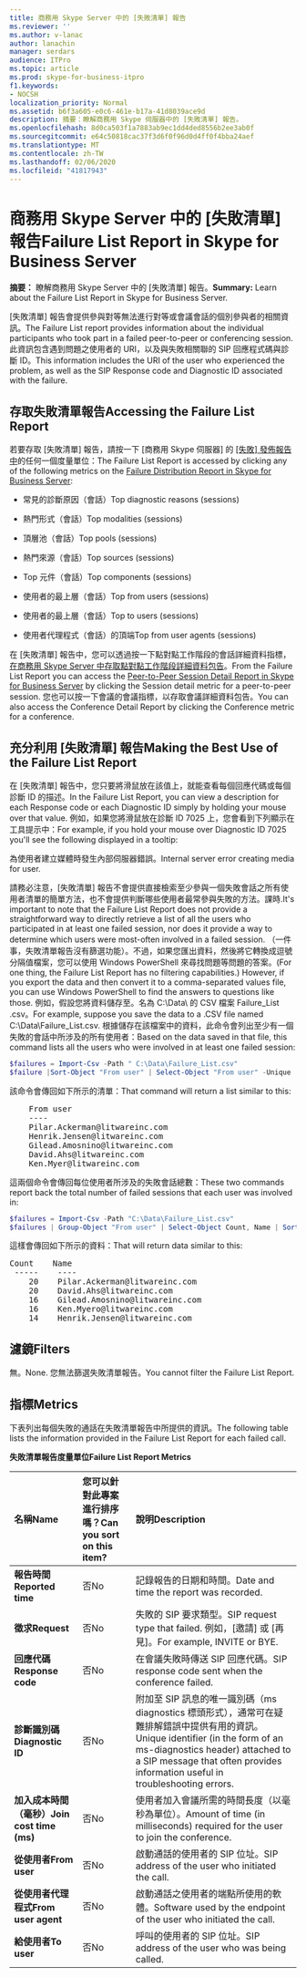 ```yaml
---
title: 商務用 Skype Server 中的 [失敗清單] 報告
ms.reviewer: ''
ms.author: v-lanac
author: lanachin
manager: serdars
audience: ITPro
ms.topic: article
ms.prod: skype-for-business-itpro
f1.keywords:
- NOCSH
localization_priority: Normal
ms.assetid: b6f3a605-e0c6-461e-b17a-41d8039ace9d
description: 摘要：瞭解商務用 Skype 伺服器中的 [失敗清單] 報告。
ms.openlocfilehash: 8d0ca503f1a7883ab9ec1dd4ded8556b2ee3ab0f
ms.sourcegitcommit: e64c50818cac37f3d6f0f96d0d4ff0f4bba24aef
ms.translationtype: MT
ms.contentlocale: zh-TW
ms.lasthandoff: 02/06/2020
ms.locfileid: "41817943"
---
```

# <a name="failure-list-report-in-skype-for-business-server"></a><span data-ttu-id="5cdc5-103">商務用 Skype Server 中的 [失敗清單] 報告</span><span class="sxs-lookup"><span data-stu-id="5cdc5-103">Failure List Report in Skype for Business Server</span></span> 
 
<span data-ttu-id="5cdc5-104">**摘要：** 瞭解商務用 Skype Server 中的 [失敗清單] 報告。</span><span class="sxs-lookup"><span data-stu-id="5cdc5-104">**Summary:** Learn about the Failure List Report in Skype for Business Server.</span></span>
  
<span data-ttu-id="5cdc5-105">[失敗清單] 報告會提供參與對等無法進行對等或會議會話的個別參與者的相關資訊。</span><span class="sxs-lookup"><span data-stu-id="5cdc5-105">The Failure List report provides information about the individual participants who took part in a failed peer-to-peer or conferencing session.</span></span> <span data-ttu-id="5cdc5-106">此資訊包含遇到問題之使用者的 URI，以及與失敗相關聯的 SIP 回應程式碼與診斷 ID。</span><span class="sxs-lookup"><span data-stu-id="5cdc5-106">This information includes the URI of the user who experienced the problem, as well as the SIP Response code and Diagnostic ID associated with the failure.</span></span>
  
## <a name="accessing-the-failure-list-report"></a><span data-ttu-id="5cdc5-107">存取失敗清單報告</span><span class="sxs-lookup"><span data-stu-id="5cdc5-107">Accessing the Failure List Report</span></span>

<span data-ttu-id="5cdc5-108">若要存取 [失敗清單] 報告，請按一下 [商務用 Skype 伺服器] 的 [[失敗] 發佈報告中](failure-distribution-report.md)的任何一個度量單位：</span><span class="sxs-lookup"><span data-stu-id="5cdc5-108">The Failure List Report is accessed by clicking any of the following metrics on the [Failure Distribution Report in Skype for Business Server](failure-distribution-report.md):</span></span>
  
- <span data-ttu-id="5cdc5-109">常見的診斷原因（會話）</span><span class="sxs-lookup"><span data-stu-id="5cdc5-109">Top diagnostic reasons (sessions)</span></span>
    
- <span data-ttu-id="5cdc5-110">熱門形式（會話）</span><span class="sxs-lookup"><span data-stu-id="5cdc5-110">Top modalities (sessions)</span></span>
    
- <span data-ttu-id="5cdc5-111">頂層池（會話）</span><span class="sxs-lookup"><span data-stu-id="5cdc5-111">Top pools (sessions)</span></span>
    
- <span data-ttu-id="5cdc5-112">熱門來源（會話）</span><span class="sxs-lookup"><span data-stu-id="5cdc5-112">Top sources (sessions)</span></span>
    
- <span data-ttu-id="5cdc5-113">Top 元件（會話）</span><span class="sxs-lookup"><span data-stu-id="5cdc5-113">Top components (sessions)</span></span>
    
- <span data-ttu-id="5cdc5-114">使用者的最上層（會話）</span><span class="sxs-lookup"><span data-stu-id="5cdc5-114">Top from users (sessions)</span></span>
    
- <span data-ttu-id="5cdc5-115">使用者的最上層（會話）</span><span class="sxs-lookup"><span data-stu-id="5cdc5-115">Top to users (sessions)</span></span>
    
- <span data-ttu-id="5cdc5-116">使用者代理程式（會話）的頂端</span><span class="sxs-lookup"><span data-stu-id="5cdc5-116">Top from user agents (sessions)</span></span>
    
<span data-ttu-id="5cdc5-117">在 [失敗清單] 報告中，您可以透過按一下點對點工作階段的會話詳細資料指標，[在商務用 Skype Server 中存取點對點工作階段詳細資料包告](peer-to-peer-session-detail-report.md)。</span><span class="sxs-lookup"><span data-stu-id="5cdc5-117">From the Failure List Report you can access the [Peer-to-Peer Session Detail Report in Skype for Business Server](peer-to-peer-session-detail-report.md) by clicking the Session detail metric for a peer-to-peer session.</span></span> <span data-ttu-id="5cdc5-118">您也可以按一下會議的會議指標，以存取會議詳細資料包告。</span><span class="sxs-lookup"><span data-stu-id="5cdc5-118">You can also access the Conference Detail Report by clicking the Conference metric for a conference.</span></span>
  
## <a name="making-the-best-use-of-the-failure-list-report"></a><span data-ttu-id="5cdc5-119">充分利用 [失敗清單] 報告</span><span class="sxs-lookup"><span data-stu-id="5cdc5-119">Making the Best Use of the Failure List Report</span></span>

<span data-ttu-id="5cdc5-120">在 [失敗清單] 報告中，您只要將滑鼠放在該值上，就能查看每個回應代碼或每個診斷 ID 的描述。</span><span class="sxs-lookup"><span data-stu-id="5cdc5-120">In the Failure List Report, you can view a description for each Response code or each Diagnostic ID simply by holding your mouse over that value.</span></span> <span data-ttu-id="5cdc5-121">例如，如果您將滑鼠放在診斷 ID 7025 上，您會看到下列顯示在工具提示中：</span><span class="sxs-lookup"><span data-stu-id="5cdc5-121">For example, if you hold your mouse over Diagnostic ID 7025 you'll see the following displayed in a tooltip:</span></span>
  
<span data-ttu-id="5cdc5-122">為使用者建立媒體時發生內部伺服器錯誤。</span><span class="sxs-lookup"><span data-stu-id="5cdc5-122">Internal server error creating media for user.</span></span>
  
<span data-ttu-id="5cdc5-123">請務必注意，[失敗清單] 報告不會提供直接檢索至少參與一個失敗會話之所有使用者清單的簡單方法，也不會提供判斷哪些使用者最常參與失敗的方法。課時.</span><span class="sxs-lookup"><span data-stu-id="5cdc5-123">It's important to note that the Failure List Report does not provide a straightforward way to directly retrieve a list of all the users who participated in at least one failed session, nor does it provide a way to determine which users were most-often involved in a failed session.</span></span> <span data-ttu-id="5cdc5-124">（一件事，失敗清單報告沒有篩選功能）。不過，如果您匯出資料，然後將它轉換成逗號分隔值檔案，您可以使用 Windows PowerShell 來尋找問題等問題的答案。</span><span class="sxs-lookup"><span data-stu-id="5cdc5-124">(For one thing, the Failure List Report has no filtering capabilities.) However, if you export the data and then convert it to a comma-separated values file, you can use Windows PowerShell to find the answers to questions like those.</span></span> <span data-ttu-id="5cdc5-125">例如，假設您將資料儲存至。名為 C:\Data\ 的 CSV 檔案 Failure_List .csv。</span><span class="sxs-lookup"><span data-stu-id="5cdc5-125">For example, suppose you save the data to a .CSV file named C:\Data\Failure_List.csv.</span></span> <span data-ttu-id="5cdc5-126">根據儲存在該檔案中的資料，此命令會列出至少有一個失敗的會話中所涉及的所有使用者：</span><span class="sxs-lookup"><span data-stu-id="5cdc5-126">Based on the data saved in that file, this command lists all the users who were involved in at least one failed session:</span></span> 
  
```PowerShell
$failures = Import-Csv -Path " C:\Data\Failure_List.csv"
$failure |Sort-Object "From user" | Select-Object "From user" -Unique
```

<span data-ttu-id="5cdc5-127">該命令會傳回如下所示的清單：</span><span class="sxs-lookup"><span data-stu-id="5cdc5-127">That command will return a list similar to this:</span></span>
  
<pre>
    From user
    ----
    Pilar.Ackerman@litwareinc.com
    Henrik.Jensen@litwareinc.com
    Gilead.Amosnino@litwareinc.com
    David.Ahs@litwareinc.com
    Ken.Myer@litwareinc.com
</pre>

<span data-ttu-id="5cdc5-128">這兩個命令會傳回每位使用者所涉及的失敗會話總數：</span><span class="sxs-lookup"><span data-stu-id="5cdc5-128">These two commands report back the total number of failed sessions that each user was involved in:</span></span>
  
```PowerShell
$failures = Import-Csv -Path "C:\Data\Failure_List.csv"
$failures | Group-Object "From user" | Select-Object Count, Name | Sort-Object -Property Count -Descending
```

<span data-ttu-id="5cdc5-129">這樣會傳回如下所示的資料：</span><span class="sxs-lookup"><span data-stu-id="5cdc5-129">That will return data similar to this:</span></span>
  
<pre>
Count    Name
 -----    ----
    20    Pilar.Ackerman@litwareinc.com
    20    David.Ahs@litwareinc.com
    16    Gilead.Amosnino@litwareinc.com
    16    Ken.Myero@litwareinc.com
    14    Henrik.Jensen@litwareinc.com
</pre>

## <a name="filters"></a><span data-ttu-id="5cdc5-130">濾鏡</span><span class="sxs-lookup"><span data-stu-id="5cdc5-130">Filters</span></span>

<span data-ttu-id="5cdc5-131">無。</span><span class="sxs-lookup"><span data-stu-id="5cdc5-131">None.</span></span> <span data-ttu-id="5cdc5-132">您無法篩選失敗清單報告。</span><span class="sxs-lookup"><span data-stu-id="5cdc5-132">You cannot filter the Failure List Report.</span></span>
  
## <a name="metrics"></a><span data-ttu-id="5cdc5-133">指標</span><span class="sxs-lookup"><span data-stu-id="5cdc5-133">Metrics</span></span>

<span data-ttu-id="5cdc5-134">下表列出每個失敗的通話在失敗清單報告中所提供的資訊。</span><span class="sxs-lookup"><span data-stu-id="5cdc5-134">The following table lists the information provided in the Failure List Report for each failed call.</span></span>
  
<span data-ttu-id="5cdc5-135">**失敗清單報告度量單位**</span><span class="sxs-lookup"><span data-stu-id="5cdc5-135">**Failure List Report Metrics**</span></span>

|<span data-ttu-id="5cdc5-136">**名稱**</span><span class="sxs-lookup"><span data-stu-id="5cdc5-136">**Name**</span></span>|<span data-ttu-id="5cdc5-137">**您可以針對此專案進行排序嗎？**</span><span class="sxs-lookup"><span data-stu-id="5cdc5-137">**Can you sort on this item?**</span></span>|<span data-ttu-id="5cdc5-138">**說明**</span><span class="sxs-lookup"><span data-stu-id="5cdc5-138">**Description**</span></span>|
|:-----|:-----|:-----|
|<span data-ttu-id="5cdc5-139">**報告時間**</span><span class="sxs-lookup"><span data-stu-id="5cdc5-139">**Reported time**</span></span> <br/> |<span data-ttu-id="5cdc5-140">否</span><span class="sxs-lookup"><span data-stu-id="5cdc5-140">No</span></span>  <br/> |<span data-ttu-id="5cdc5-141">記錄報告的日期和時間。</span><span class="sxs-lookup"><span data-stu-id="5cdc5-141">Date and time the report was recorded.</span></span>  <br/> |
|<span data-ttu-id="5cdc5-142">**徵求**</span><span class="sxs-lookup"><span data-stu-id="5cdc5-142">**Request**</span></span> <br/> |<span data-ttu-id="5cdc5-143">否</span><span class="sxs-lookup"><span data-stu-id="5cdc5-143">No</span></span>  <br/> |<span data-ttu-id="5cdc5-144">失敗的 SIP 要求類型。</span><span class="sxs-lookup"><span data-stu-id="5cdc5-144">SIP request type that failed.</span></span> <span data-ttu-id="5cdc5-145">例如，[邀請] 或 [再見]。</span><span class="sxs-lookup"><span data-stu-id="5cdc5-145">For example, INVITE or BYE.</span></span>  <br/> |
|<span data-ttu-id="5cdc5-146">**回應代碼**</span><span class="sxs-lookup"><span data-stu-id="5cdc5-146">**Response code**</span></span> <br/> |<span data-ttu-id="5cdc5-147">否</span><span class="sxs-lookup"><span data-stu-id="5cdc5-147">No</span></span>  <br/> |<span data-ttu-id="5cdc5-148">在會議失敗時傳送 SIP 回應代碼。</span><span class="sxs-lookup"><span data-stu-id="5cdc5-148">SIP response code sent when the conference failed.</span></span>  <br/> |
|<span data-ttu-id="5cdc5-149">**診斷識別碼**</span><span class="sxs-lookup"><span data-stu-id="5cdc5-149">**Diagnostic ID**</span></span> <br/> |<span data-ttu-id="5cdc5-150">否</span><span class="sxs-lookup"><span data-stu-id="5cdc5-150">No</span></span>  <br/> |<span data-ttu-id="5cdc5-151">附加至 SIP 訊息的唯一識別碼（ms diagnostics 標頭形式），通常可在疑難排解錯誤中提供有用的資訊。</span><span class="sxs-lookup"><span data-stu-id="5cdc5-151">Unique identifier (in the form of an ms-diagnostics header) attached to a SIP message that often provides information useful in troubleshooting errors.</span></span>  <br/> |
|<span data-ttu-id="5cdc5-152">**加入成本時間（毫秒）**</span><span class="sxs-lookup"><span data-stu-id="5cdc5-152">**Join cost time (ms)**</span></span> <br/> |<span data-ttu-id="5cdc5-153">否</span><span class="sxs-lookup"><span data-stu-id="5cdc5-153">No</span></span>  <br/> |<span data-ttu-id="5cdc5-154">使用者加入會議所需的時間長度（以毫秒為單位）。</span><span class="sxs-lookup"><span data-stu-id="5cdc5-154">Amount of time (in milliseconds) required for the user to join the conference.</span></span>  <br/> |
|<span data-ttu-id="5cdc5-155">**從使用者**</span><span class="sxs-lookup"><span data-stu-id="5cdc5-155">**From user**</span></span> <br/> |<span data-ttu-id="5cdc5-156">否</span><span class="sxs-lookup"><span data-stu-id="5cdc5-156">No</span></span>  <br/> |<span data-ttu-id="5cdc5-157">啟動通話的使用者的 SIP 位址。</span><span class="sxs-lookup"><span data-stu-id="5cdc5-157">SIP address of the user who initiated the call.</span></span>  <br/> |
|<span data-ttu-id="5cdc5-158">**從使用者代理程式**</span><span class="sxs-lookup"><span data-stu-id="5cdc5-158">**From user agent**</span></span> <br/> |<span data-ttu-id="5cdc5-159">否</span><span class="sxs-lookup"><span data-stu-id="5cdc5-159">No</span></span>  <br/> |<span data-ttu-id="5cdc5-160">啟動通話之使用者的端點所使用的軟體。</span><span class="sxs-lookup"><span data-stu-id="5cdc5-160">Software used by the endpoint of the user who initiated the call.</span></span>  <br/> |
|<span data-ttu-id="5cdc5-161">**給使用者**</span><span class="sxs-lookup"><span data-stu-id="5cdc5-161">**To user**</span></span> <br/> |<span data-ttu-id="5cdc5-162">否</span><span class="sxs-lookup"><span data-stu-id="5cdc5-162">No</span></span>  <br/> |<span data-ttu-id="5cdc5-163">呼叫的使用者的 SIP 位址。</span><span class="sxs-lookup"><span data-stu-id="5cdc5-163">SIP address of the user who was being called.</span></span>  <br/> |
   

